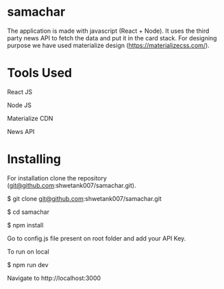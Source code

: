 # samachar
The application is made with javascript (React + Node). It uses the third party news API to fetch the data and put it in the card stack. For designing purpose we have used materialize design (https://materializecss.com/).

# Tools Used
React JS

Node JS

Materialize CDN

News API

# Installing
For installation clone the repository (git@github.com:shwetank007/samachar.git).

$ git clone git@github.com:shwetank007/samachar.git

$ cd samachar

$ npm install

Go to config.js file present on root folder and add your API Key.

To run on local

$ npm run dev

Navigate to http://localhost:3000
